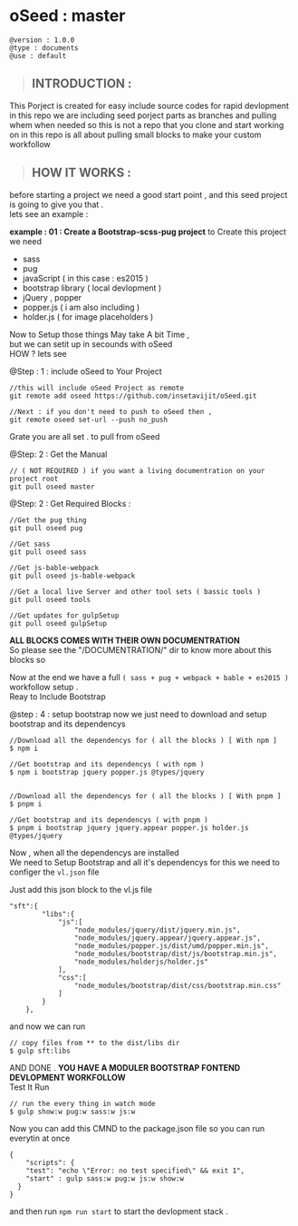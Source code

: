 # oSeed : master 
    @version : 1.0.0
    @type : documents
    @use : default

> ## INTRODUCTION :
This Porject is created for easy include source codes for rapid devlopment
in this repo we are including seed porject parts as branches and pulling whem when needed
so this is not a repo that you clone and start working on in
this repo is all about pulling small blocks to make your custom workfollow

> ## HOW IT WORKS :
before starting a project we need a good start point , and this seed project is going to 
give you that .
<br/>lets see an example :

**example : 01 : Create a Bootstrap-scss-pug project**
to Create this project we need
- sass
- pug
- javaScript ( in this case : es2015 )
- bootstrap library ( local devlopment )
- jQuery , popper
- popper.js  ( i am also including )
- holder.js  ( for image placeholders )

Now to Setup those things May take A bit Time , <br/>
but we can setit up in secounds with oSeed <br/>
HOW ? lets see

@Step : 1 : include oSeed to Your Project 
```
//this will include oSeed Project as remote
git remote add oseed https://github.com/insetavijit/oSeed.git

//Next : if you don't need to push to oSeed then ,
git remote oseed set-url --push no_push

```

Grate you are all set  . to pull from oSeed

@Step: 2 : Get the Manual
```
// ( NOT REQUIRED ) if you want a living documentration on your project root
git pull oseed master

```
@Step: 2 : Get Required Blocks :

```
//Get the pug thing
git pull oseed pug

//Get sass
git pull oseed sass

//Get js-bable-webpack
git pull oseed js-bable-webpack

//Get a local live Server and other tool sets ( bassic tools )
git pull oseed tools

//Get updates for gulpSetup
git pull oseed gulpSetup
```
**ALL BLOCKS COMES WITH THEIR OWN DOCUMENTRATION**<br/>
So please see the "/DOCUMENTRATION/" dir to know 
more about this blocks so 

Now at the end we have a full `( sass + pug + webpack + bable + es2015 )` workfollow setup . <br/>Reay to Include Bootstrap

@step : 4 : setup bootstrap
now we just need to download and setup bootstrap and its dependencys
```
//Download all the dependencys for ( all the blocks ) [ With npm ]
$ npm i

//Get bootstrap and its dependencys ( with npm )
$ npm i bootstrap jquery popper.js @types/jquery


//Download all the dependencys for ( all the blocks ) [ With pnpm ]
$ pnpm i

//Get bootstrap and its dependencys ( with pnpm )
$ pnpm i bootstrap jquery jquery.appear popper.js holder.js @types/jquery

```
Now , when all the dependencys are installed <br/>
We need to Setup Bootstrap and all it's dependencys
for this we need to configer the `vl.json` file <br/>

Just add this json block to the vl.js file

```
"sft":{
        "libs":{
            "js":[
                "node_modules/jquery/dist/jquery.min.js",
                "node_modules/jquery.appear/jquery.appear.js",
                "node_modules/popper.js/dist/umd/popper.min.js",
                "node_modules/bootstrap/dist/js/bootstrap.min.js",
                "node_modules/holderjs/holder.js"
            ],
            "css":[
                "node_modules/bootstrap/dist/css/bootstrap.min.css"
            ]
        }
    },

```
and now we can run 
```
// copy files from ** to the dist/libs dir
$ gulp sft:libs

```
AND DONE .
**YOU HAVE A MODULER BOOTSTRAP FONTEND DEVLOPMENT WORKFOLLOW**
<br/>
Test It 
Run 
```
// run the every thing in watch mode
$ gulp show:w pug:w sass:w js:w

```
Now you can add this CMND to the package.json file so you can run everytin at once 

```
{
    "scripts": {
    "test": "echo \"Error: no test specified\" && exit 1",
    "start" : gulp sass:w pug:w js:w show:w
  }
}
```
and then run `npm run start` to start the devlopment stack .